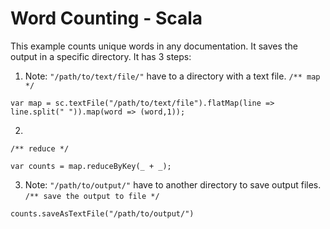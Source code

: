 # Word Counting - Scala 

This example counts unique words in any documentation. It saves the output in  a specific directory. 
It has 3  steps: 

1. Note: `"/path/to/text/file/"` have to a directory with a text file. 
`/** map */`

`var map = sc.textFile("/path/to/text/file").flatMap(line => line.split(" ")).map(word => (word,1));`
 
2. 
`/** reduce */`

`var counts = map.reduceByKey(_ + _);`
 
3. Note: `"/path/to/output/"` have to another directory to save output files. 
`/** save the output to file */`

`counts.saveAsTextFile("/path/to/output/")`

